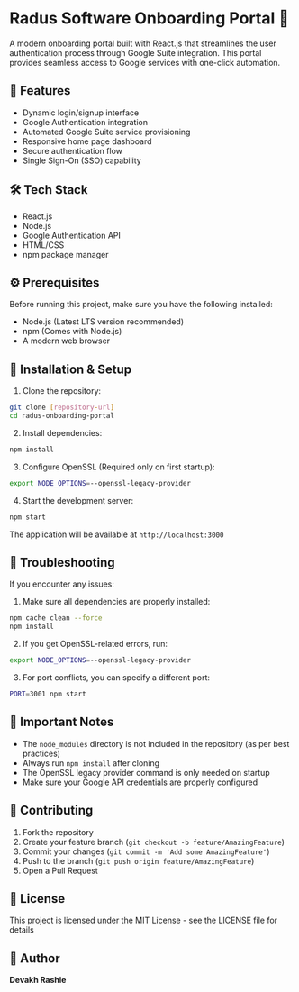 # Radus Software Onboarding Portal 🚀

A modern onboarding portal built with React.js that streamlines the user authentication process through Google Suite integration. This portal provides seamless access to Google services with one-click automation.

## 🌟 Features

- Dynamic login/signup interface
- Google Authentication integration
- Automated Google Suite service provisioning
- Responsive home page dashboard
- Secure authentication flow
- Single Sign-On (SSO) capability

## 🛠️ Tech Stack

- React.js
- Node.js
- Google Authentication API
- HTML/CSS
- npm package manager

## ⚙️ Prerequisites

Before running this project, make sure you have the following installed:
- Node.js (Latest LTS version recommended)
- npm (Comes with Node.js)
- A modern web browser

## 🚀 Installation & Setup

1. Clone the repository:
```bash
git clone [repository-url]
cd radus-onboarding-portal
```

2. Install dependencies:
```bash
npm install
```

3. Configure OpenSSL (Required only on first startup):
```bash
export NODE_OPTIONS=--openssl-legacy-provider
```

4. Start the development server:
```bash
npm start
```

The application will be available at `http://localhost:3000`

## 🔧 Troubleshooting

If you encounter any issues:

1. Make sure all dependencies are properly installed:
```bash
npm cache clean --force
npm install
```

2. If you get OpenSSL-related errors, run:
```bash
export NODE_OPTIONS=--openssl-legacy-provider
```

3. For port conflicts, you can specify a different port:
```bash
PORT=3001 npm start
```

## 📝 Important Notes

- The `node_modules` directory is not included in the repository (as per best practices)
- Always run `npm install` after cloning
- The OpenSSL legacy provider command is only needed on startup
- Make sure your Google API credentials are properly configured

## 🤝 Contributing

1. Fork the repository
2. Create your feature branch (`git checkout -b feature/AmazingFeature`)
3. Commit your changes (`git commit -m 'Add some AmazingFeature'`)
4. Push to the branch (`git push origin feature/AmazingFeature`)
5. Open a Pull Request

## 📄 License

This project is licensed under the MIT License - see the LICENSE file for details

## 👤 Author

**Devakh Rashie**
